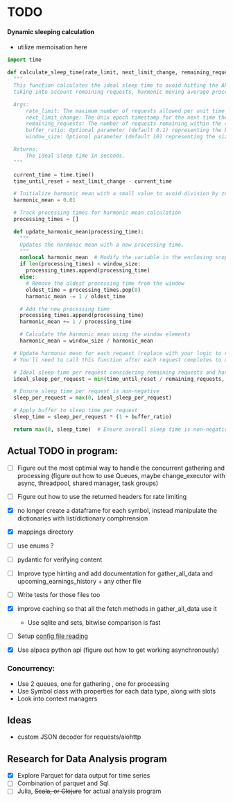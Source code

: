 # TODO

#### Dynamic sleeping calculation
- utilize memoisation here

```python
import time

def calculate_sleep_time(rate_limit, next_limit_change, remaining_requests, buffer_ratio=0.1, window_size=10):
  """
  This function calculates the ideal sleep time to avoid hitting the API rate limit,
  taking into account remaining requests, harmonic moving average processing time, and buffer.

  Args:
      rate_limit: The maximum number of requests allowed per unit time (e.g., per second).
      next_limit_change: The Unix epoch timestamp for the next time the rate limit resets.
      remaining_requests: The number of requests remaining within the current rate limit window.
      buffer_ratio: Optional parameter (default 0.1) representing the buffer percentage to add to the base sleep time.
      window_size: Optional parameter (default 10) representing the size of the window for the harmonic moving average.

  Returns:
      The ideal sleep time in seconds.
  """

  current_time = time.time()
  time_until_reset = next_limit_change - current_time

  # Initialize harmonic mean with a small value to avoid division by zero
  harmonic_mean = 0.01

  # Track processing times for harmonic mean calculation
  processing_times = []

  def update_harmonic_mean(processing_time):
    """
    Updates the harmonic mean with a new processing time.
    """
    nonlocal harmonic_mean  # Modify the variable in the enclosing scope
    if len(processing_times) < window_size:
      processing_times.append(processing_time)
    else:
      # Remove the oldest processing time from the window
      oldest_time = processing_times.pop(0)
      harmonic_mean -= 1 / oldest_time

    # Add the new processing time
    processing_times.append(processing_time)
    harmonic_mean += 1 / processing_time

    # Calculate the harmonic mean using the window elements
    harmonic_mean = window_size / harmonic_mean

  # Update harmonic mean for each request (replace with your logic to record processing time)
  # You'll need to call this function after each request completes to update the processing_times list

  # Ideal sleep time per request considering remaining requests and harmonic mean
  ideal_sleep_per_request = min(time_until_reset / remaining_requests, time_until_reset / (rate_limit + harmonic_mean))

  # Ensure sleep time per request is non-negative
  sleep_per_request = max(0, ideal_sleep_per_request)

  # Apply buffer to sleep time per request
  sleep_time = sleep_per_request * (1 + buffer_ratio)

  return max(0, sleep_time)  # Ensure overall sleep time is non-negative
```

## Actual TODO in program:

- [ ] Figure out the most optimial way to handle the concurrent gathering and processing (figure out how to use Queues, maybe change_executor with async, threadpool, shared manager, task groups)
- [ ] Figure out how to use the returned headers for rate limiting


- [X] no longer create a dataframe for each symbol, instead manipulate the dictionaries with list/dictionary comphrension
- [X] mappings directory
- [ ] use enums ?
- [ ] pydantic for verifying content

- [ ] Improve type hinting and add documentation for gather_all_data and upcoming_earnings_history + any other file
- [ ] Write tests for those files too
- [X] improve caching so that all the fetch methods in gather_all_data use it
  - Use sqlite and sets, bitwise comparison is fast
- [ ] Setup <ins>config file reading</ins>
- [X] Use alpaca python api (figure out how to get working asynchronously)

### Concurrency:
- Use 2 queues, one for gathering , one for processing
- Use Symbol class with properties for each data type, along with slots
- Look into context managers

## Ideas
- custom JSON decoder for requests/aiohttp

## Research for Data Analysis program
- [X] Explore Parquet for data output for time series
- [ ] Combination of parquet and Sql
- [ ] Julia, ~~Scala, or Clojure~~ for actual analysis program
